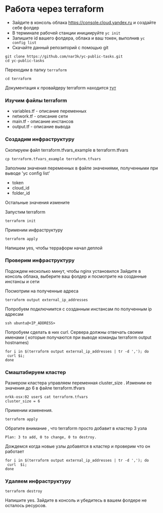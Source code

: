 # Работа через terraform

* Зайдите в консоль облака https://console.cloud.yandex.ru и создайте себе фолдер
* В терминале рабочей станции инициируйте `yc init`
* Запишите id вашего фолдера, облака и ваш токен, выполнив `yc config list`
* Скачайте данный репозиторий с помощью git
```
git clone https://github.com/nar3k/yc-public-tasks.git
cd yc-public-tasks
```

Переходим в папку `terraform`

```
cd terraform
```

Документация к провайдеру terraform находится [тут](https://www.terraform.io/docs/providers/yandex/index.html)

### Изучим файлы terraform

* variables.tf - описание переменных
* network.tf - описание сети
* main.tf - описание инстансов
* output.tf - описание вывода

###  Создадим инфраструктуру
Скопируем файл terraform.tfvars_example в terraform.tfvars
```
cp terraform.tfvars_example terraform.tfvars
```

Заполним значения переменных в файле значениями, полученными при выводе 'yc config list'
* token  
* cloud_id
* folder_id

Остальные значения измените

Запустим terraform
```
terraform init
```
Применим инфраструктуру

```
terraform apply
```
Напишем yes, чтобы терраформ начал деплой


###  Проверим инфраструктуру

Подождем несколько минут, чтобы nginx установился
Зайдите в консоль облака, выберите ваш фолдер и посмотрите на созданные инстансы и сети

Посмотрим на полученные адреса

```
terraform output external_ip_addresses
```
Попробуем подключимтся с созданным инстансам по полученным ip адресам

```
ssh ubuntu@<IP_ADDRESS>
```
Попробуем сделать в них curl. Сервера должны отвечать своими именами ( которые получаются при выводе команды terraform output hostnames)
```
for i in $(terraform output external_ip_addresses | tr -d ','); do  
 curl $i;
done
```


###  Смаштабируем кластер

Размером кластера управляем переменная cluster_size . Изменим ее значения до 6 в файле terraform.tfvars

```
nrkk-osx:02 user$ cat terraform.tfvars
cluster_size = 6
```
Применим изменения.

```
terraform apply
```
Обратите внимание , что terraform просто добавит в кластер 3 узла

```
Plan: 3 to add, 0 to change, 0 to destroy.
```

Дождемся когда новые узлы  добавятся в кластер и проверим что он работает

```
for i in $(terraform output external_ip_addresses | tr -d ','); do  
 curl  $i;
done
```

### Удаляем инфраструктуру

```
terraform destroy
```

Напишите yes.
Зайдите в консоль и убедитесь в вашем фолдере не осталось ресурсов.
